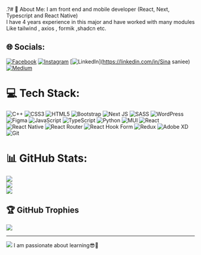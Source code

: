 .?# 💫 About Me:
I am front end and mobile developer (React, Next, Typescript and React Native)<br>I have 4 years experience in this major and have worked with many modules <br>Like tailwind , axios , formik ,shadcn etc. 


## 🌐 Socials:
[![Facebook](https://img.shields.io/badge/Facebook-%231877F2.svg?logo=Facebook&logoColor=white)](https://facebook.com/M.sin.san) [![Instagram](https://img.shields.io/badge/Instagram-%23E4405F.svg?logo=Instagram&logoColor=white)](https://instagram.com/M.sina.saniee) [![LinkedIn](https://img.shields.io/badge/LinkedIn-%230077B5.svg?logo=linkedin&logoColor=white)](https://linkedin.com/in/Sina saniee) [![Medium](https://img.shields.io/badge/Medium-12100E?logo=medium&logoColor=white)](https://medium.com/@Sina) 

# 💻 Tech Stack:
![C++](https://img.shields.io/badge/c++-%2300599C.svg?style=for-the-badge&logo=c%2B%2B&logoColor=white) ![CSS3](https://img.shields.io/badge/css3-%231572B6.svg?style=for-the-badge&logo=css3&logoColor=white) ![HTML5](https://img.shields.io/badge/html5-%23E34F26.svg?style=for-the-badge&logo=html5&logoColor=white) ![Bootstrap](https://img.shields.io/badge/bootstrap-%238511FA.svg?style=for-the-badge&logo=bootstrap&logoColor=white) ![Next JS](https://img.shields.io/badge/Next-black?style=for-the-badge&logo=next.js&logoColor=white) ![SASS](https://img.shields.io/badge/SASS-hotpink.svg?style=for-the-badge&logo=SASS&logoColor=white) ![WordPress](https://img.shields.io/badge/WordPress-%23117AC9.svg?style=for-the-badge&logo=WordPress&logoColor=white) ![Figma](https://img.shields.io/badge/figma-%23F24E1E.svg?style=for-the-badge&logo=figma&logoColor=white) ![JavaScript](https://img.shields.io/badge/javascript-%23323330.svg?style=for-the-badge&logo=javascript&logoColor=%23F7DF1E) ![TypeScript](https://img.shields.io/badge/typescript-%23007ACC.svg?style=for-the-badge&logo=typescript&logoColor=white) ![Python](https://img.shields.io/badge/python-3670A0?style=for-the-badge&logo=python&logoColor=ffdd54) ![MUI](https://img.shields.io/badge/MUI-%230081CB.svg?style=for-the-badge&logo=mui&logoColor=white) ![React](https://img.shields.io/badge/react-%2320232a.svg?style=for-the-badge&logo=react&logoColor=%2361DAFB) ![React Native](https://img.shields.io/badge/react_native-%2320232a.svg?style=for-the-badge&logo=react&logoColor=%2361DAFB) ![React Router](https://img.shields.io/badge/React_Router-CA4245?style=for-the-badge&logo=react-router&logoColor=white) ![React Hook Form](https://img.shields.io/badge/React%20Hook%20Form-%23EC5990.svg?style=for-the-badge&logo=reacthookform&logoColor=white) ![Redux](https://img.shields.io/badge/redux-%23593d88.svg?style=for-the-badge&logo=redux&logoColor=white) ![Adobe XD](https://img.shields.io/badge/Adobe%20XD-470137?style=for-the-badge&logo=Adobe%20XD&logoColor=#FF61F6) ![Git](https://img.shields.io/badge/git-%23F05033.svg?style=for-the-badge&logo=git&logoColor=white)
# 📊 GitHub Stats:
![](https://github-readme-stats.vercel.app/api?username=Sinasaniee1379&theme=prussian&hide_border=false&include_all_commits=true&count_private=true)<br/>
![](https://github-readme-streak-stats.herokuapp.com/?user=Sinasaniee1379&theme=prussian&hide_border=false)<br/>
![](https://github-readme-stats.vercel.app/api/top-langs/?username=Sinasaniee1379&theme=prussian&hide_border=false&include_all_commits=true&count_private=true&layout=compact)

## 🏆 GitHub Trophies
![](https://github-profile-trophy.vercel.app/?username=Sinasaniee1379&theme=radical&no-frame=false&no-bg=true&margin-w=4)

---
[![](https://visitcount.itsvg.in/api?id=Sinasaniee1379&icon=0&color=0)](https://visitcount.itsvg.in)
I am passionate about learning😎📱

<!-- Proudly created with GPRM ( https://gprm.itsvg.in ) -->
